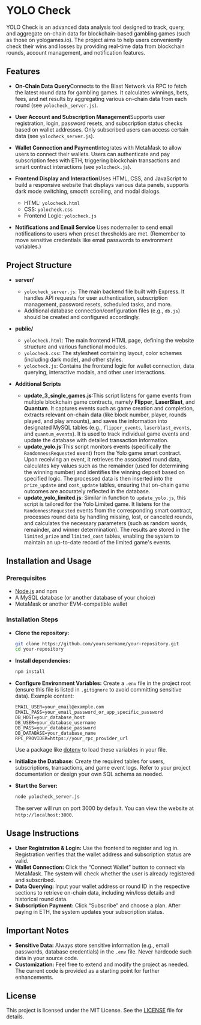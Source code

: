 # YOLO Check

YOLO Check is an advanced data analysis tool designed to track, query, and aggregate on-chain data for blockchain-based gambling games (such as those on yologames.io). The project aims to help users conveniently check their wins and losses by providing real-time data from blockchain rounds, account management, and notification features.

## Features

- **On-Chain Data Query**Connects to the Blast Network via RPC to fetch the latest round data for gambling games. It calculates winnings, bets, fees, and net results by aggregating various on-chain data from each round (see `yolocheck_server.js`).
- **User Account and Subscription Management**Supports user registration, login, password resets, and subscription status checks based on wallet addresses. Only subscribed users can access certain data (see `yolocheck_server.js`).
- **Wallet Connection and Payment**Integrates with MetaMask to allow users to connect their wallets. Users can authenticate and pay subscription fees with ETH, triggering blockchain transactions and smart contract interactions (see `yolocheck.js`).
- **Frontend Display and Interaction**Uses HTML, CSS, and JavaScript to build a responsive website that displays various data panels, supports dark mode switching, smooth scrolling, and modal dialogs.

  - HTML: `yolocheck.html`
  - CSS: `yolocheck.css`
  - Frontend Logic: `yolocheck.js`
- **Notifications and Email Service**
  Uses nodemailer to send email notifications to users when preset thresholds are met. (Remember to move sensitive credentials like email passwords to environment variables.)

## Project Structure

- **server/**

  - `yolocheck_server.js`: The main backend file built with Express. It handles API requests for user authentication, subscription management, password resets, scheduled tasks, and more.
  - Additional database connection/configuration files (e.g., `db.js`) should be created and configured accordingly.
- **public/**

  - `yolocheck.html`: The main frontend HTML page, defining the website structure and various functional modules.
  - `yolocheck.css`: The stylesheet containing layout, color schemes (including dark mode), and other styles.
  - `yolocheck.js`: Contains the frontend logic for wallet connection, data querying, interactive modals, and other user interactions.
- **Additional Scripts**

  - **update_3_single_games.js**:This script listens for game events from multiple blockchain game contracts, namely **Flipper**, **LaserBlast**, and **Quantum**. It captures events such as game creation and completion, extracts relevant on-chain data (like block number, player, rounds played, and play amounts), and saves the information into designated MySQL tables (e.g., `flipper_events`, `laserblast_events`, and `quantum_events`). It is used to track individual game events and update the database with detailed transaction information.
  - **update_yolo.js**:This script monitors events (specifically the `RandomnessRequested` event) from the Yolo game smart contract. Upon receiving an event, it retrieves the associated round data, calculates key values such as the remainder (used for determining the winning number) and identifies the winning deposit based on specified logic. The processed data is then inserted into the `prize_update` and `cost_update` tables, ensuring that on-chain game outcomes are accurately reflected in the database.
  - **update_yolo_limited.js**:
    Similar in function to `update_yolo.js`, this script is tailored for the Yolo Limited game. It listens for the `RandomnessRequested` events from the corresponding smart contract, processes round data by handling missing, lost, or canceled rounds, and calculates the necessary parameters (such as random words, remainder, and winner determination). The results are stored in the `limited_prize` and `limited_cost` tables, enabling the system to maintain an up-to-date record of the limited game's events.

## Installation and Usage

### Prerequisites

- [Node.js](https://nodejs.org/) and npm
- A MySQL database (or another database of your choice)
- MetaMask or another EVM-compatible wallet

### Installation Steps

* **Clone the repository:**

  ```bash
  git clone https://github.com/yourusername/your-repository.git
  cd your-repository
  ```
* **Install dependencies:**

  ```bash
  npm install
  ```
* **Configure Environment Variables:**
  Create a `.env` file in the project root (ensure this file is listed in `.gitignore` to avoid committing sensitive data). Example content:

  ```dotenv
  EMAIL_USER=your_email@example.com
  EMAIL_PASS=your_email_password_or_app_specific_password
  DB_HOST=your_database_host
  DB_USER=your_database_username
  DB_PASS=your_database_password
  DB_DATABASE=your_database_name
  RPC_PROVIDER=https://your_rpc_provider_url
  ```

  Use a package like [dotenv](https://www.npmjs.com/package/dotenv) to load these variables in your file.
* **Initialize the Database:**
  Create the required tables for users, subscriptions, transactions, and game event logs. Refer to your project documentation or design your own SQL schema as needed.
* **Start the Server:**

  ```bash
  node yolocheck_server.js
  ```

  The server will run on port 3000 by default. You can view the website at `http://localhost:3000`.

## Usage Instructions

* **User Registration & Login:**
  Use the frontend to register and log in. Registration verifies that the wallet address and subscription status are valid.
* **Wallet Connection:**
  Click the “Connect Wallet” button to connect via MetaMask. The system will check whether the user is already registered and subscribed.
* **Data Querying:**
  Input your wallet address or round ID in the respective sections to retrieve on-chain data, including win/loss details and historical round data.
* **Subscription Payment:**
  Click “Subscribe” and choose a plan. After paying in ETH, the system updates your subscription status.

## Important Notes

* **Sensitive Data:**
  Always store sensitive information (e.g., email passwords, database credentials) in the `.env` file. Never hardcode such data in your source code.
* **Customization:**
  Feel free to extend and modify the project as needed. The current code is provided as a starting point for further enhancements.

## License

This project is licensed under the MIT License. See the [LICENSE](LICENSE) file for details.
